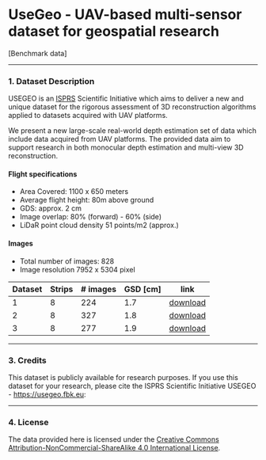 # UseGeo - UAV-based multi-sensor dataset for geospatial research

[Benchmark data]

_________________________________________________________________________
### 1. Dataset Description
USEGEO is an <a href="http://www.isprs.org">ISPRS</a> Scientific Initiative which aims to deliver a new and unique dataset for the rigorous assessment of 3D reconstruction algorithms applied to datasets acquired with UAV platforms. 

We present a new large-scale real-world depth estimation set of data which include data acquired from UAV platforms. The provided data aim to support research in both monocular depth estimation and multi-view 3D reconstruction. 


#### Flight specifications

* Area Covered: 1100 x 650 meters
* Average flight height: 80m above ground
* GDS: approx. 2 cm
* Image overlap: 80% (forward) - 60% (side)
* LiDaR point cloud density 51 points/m2 (approx.)

#### Images
* Total number of images: 828
* Image resolution 7952 x 5304 pixel


|  Dataset | Strips  |  # images |  GSD [cm] | link |
|---|---|---|---|---|
|  1 | 8  |  224 |  1.7 | <a href="https://eostore.itc.utwente.nl:5001/sharing/1gJRLdQ71">download</a>|
|  2 |  8 | 327  |  1.8|  <a href="https://eostore.itc.utwente.nl:5001/sharing/c4LlTkVjT">download</a>|
| 3  |  8 | 277  |  1.9|  <a href="https://eostore.itc.utwente.nl:5001/sharing/r4o1tdCNv">download</a>|



_________________________________________________________________________
### 3. Credits
This dataset is publicly available for research purposes.
If you use this dataset for your research, please cite the ISPRS Scientific Initiative USEGEO - https://usegeo.fbk.eu:

_________________________________________________________________________
### 4. License
The data provided here is licensed under the [Creative Commons Attribution-NonCommercial-ShareAlike 4.0 International License](https://creativecommons.org/licenses/by-nc-sa/4.0/).
